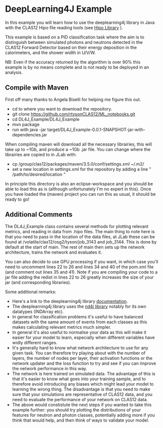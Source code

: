 # DeepLearning4J Example

In this example you will learn how to use the deeplearning4j library in Java with the CLAS12 Hipo file reading tools (see [Hipo Library](https://github.com/gavalian/hipo) ). 

This example is based on a PID classification task where the aim is to distinguish between simulated photons and neutrons detected in the CLAS12 Forward Detector based on their energy deposition in the calorimeters, and the shower width in U/V/W. 

NB: Even if the accuracy returned by the algorithm is over 90% this example is by no means complete and is not ready to be deployed in an analysis.

## Compile with Maven

First off many thanks to Angela Biselli for helping me figure this out.

- cd to where you want to download the repository.
- git clone https://github.com/rtysonCLAS12/ML_notebooks.git
- cd DL4J_Example/DL4J_Example
- mvn package
- run with java -jar target/DL4J_Example-0.0.1-SNAPSHOT-jar-with-dependencies.jar

When compiling maven will download all the necessary librairies, this will take up to ~1Gb, and produce a ~1Gb .jar file. You can change where the librairies are copied to in JLab with:
- cp /group/clas12/packages/maven/3.5.0/conf/settings.xml ~/.m2/
- set a new location in settings.xml for the repository by adding a line 
"<localRepository> /path/to/desired/location </localRepository>"


In principle this directory is also an eclipse-workspace and you should be able to load this as is (although unfortunately I'm no expert in this). Once you have loaded the (maven) project you can run this as usual, it should be ready to go!

## Additional Comments

The DL4J_Example class contains several methods for plotting relevant metrics, and reading in data from .hipo files. The main thing to note here is that you need to pass in the location of the data files, at JLab these can be found at /volatile/clas12/osg2/tyson/job_3143 and job_3144. This is done by default at the start of main. The rest of main then sets up the network architecture, trains the network and evaluates it. 

You can also decide to use GPU processing if you want, in which case you'll need to uncomment lines 22 to 26 and lines 34 and 40 of the pom.xml file (and comment out lines 35 and 41). Note if you are compiling your code to a jar file adding the redist in lines 22 to 26 greatly increases the size of your jar (and corresponding libraries). 

Some additional remarks:
- Here's a link to the deeplearning4j library  [documentation](https://deeplearning4j.konduit.ai/).
- The deeplearning4j library uses the [nd4j library](https://deeplearning4j.konduit.ai/nd4j/overview) notably for its own datatypes (INDArray etc).
- In general for classification problems it's useful to have balanced datasets with the same amount of events from each classes as this makes calculating relevant metrics much simpler.
- In general it's also useful to normalise your data as this will make it easier for your model to learn, especially when different variables have widly different ranges.
- It's generally hard to know what network architecture to use for any given task. You can therefore try playing about with the number of layers, the number of nodes per layer, their activation functions or the network updater and the loss function to try and see if you can improve the network performance in this way.
- The network is here trained on simulated data. The advantage of this is that it's easier to know what goes into your training sample, and to therefore avoid introducing any biases which might lead your model to learning the wrong thing. The disadvantage is that you need to make sure that your simulations are representative of CLAS12 data, and you need to evaluate the performance of your network on CLAS12 data.
- The above would constistute the next steps if you wanted to take this example further: you should try plotting the distributions of your features for neutron and photon classes, potentially adding more if you think that would help, and then think of ways to validate your model.
